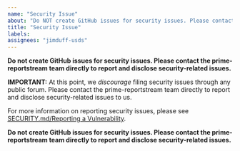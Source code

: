 ```yaml
---
name: "Security Issue"
about: "Do NOT create GitHub issues for security issues. Please contact the prime-reportstream team directly to report and disclose security-related issues."
title: "Security Issue"
labels:
assignees: "jimduff-usds"
---
```


**Do not create GitHub issues for security issues. Please contact the prime-reportstream team directly to report and disclose security-related issues.**

**IMPORTANT:** At this point, we _discourage_ filing security issues through any public forum. Please contact the prime-reportstream team directly to report and disclose security-related issues to us.

For more information on reporting security issues, please see [SECURITY.md/Reporting a Vulnerability](https://github.com/CDCgov/prime-reportstream/blob/master/SECURITY.md#reporting-a-vulnerability).

**Do not create GitHub issues for security issues. Please contact the prime-reportstream team directly to report and disclose security-related issues.**